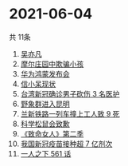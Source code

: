 # 2021-06-04
  共 11条

  <!-- BEGIN -->
  <!-- 最后更新时间:Fri Jun 04 2021 08:48:15 GMT+0000 (Coordinated Universal Time) -->
  1. [吴亦凡](https://www.zhihu.com/search?q=吴亦凡)
1. [摩尔庄园中欺骗小孩](https://www.zhihu.com/search?q=摩尔庄园)
1. [华为鸿蒙发布会](https://www.zhihu.com/search?q=华为)
1. [信小呆现状](https://www.zhihu.com/search?q=信小呆)
1. [台湾新冠确诊男子砍伤 3 名医护](https://www.zhihu.com/search?q=台湾疫情)
1. [野象群进入昆明](https://www.zhihu.com/search?q=云南大象)
1. [兰新铁路一列车撞上工人致 9 死](https://www.zhihu.com/search?q=兰新铁路)
1. [科学松鼠会致歉](https://www.zhihu.com/search?q=科学松鼠会)
1. [《致命女人》第二季](https://www.zhihu.com/search?q=致命女人)
1. [我国新冠疫苗接种超 7 亿剂次](https://www.zhihu.com/search?q=新冠疫苗)
1. [一人之下 561 话](https://www.zhihu.com/search?q=一人之下)
  <!-- END -->
  